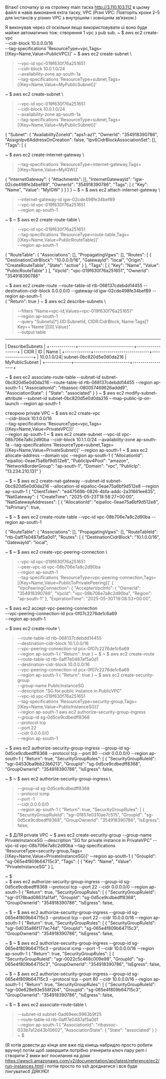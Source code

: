 Вітаю!
спочатку ip на строінку main таска http://3.110.103.112
в цьому файлі я навів виконання extra таску, VPC (Різні VPC: Повторіть кроки 2–5 для інстансів у різних VPC з внутрішнім і зовнішнім зв’язком.)

Я виконував через cli оскільки якщо використовувати ui воно буде майже автоматично тож: 
створення 1 vpc з pub sub.
~ $ aws ec2 create-vpc \
    --cidr-block 10.0.0.0/16 \
    --tag-specifications 'ResourceType=vpc,Tags=[{Key=Name,Value=PublicVPC}]'
~ $ aws ec2 create-subnet \
>   --vpc-id vpc-019f630f76a251651 \
>   --cidr-block 10.0.1.0/24 \
>   --availability-zone ap-south-1a \
>   --tag-specifications 'ResourceType=subnet,Tags=[{Key=Name,Value=MyPublicSubnet}]'
> 
~ $ aws ec2 create-subnet \
>   --vpc-id vpc-019f630f76a251651 \
>   --cidr-block 10.0.1.0/24 \
>   --availability-zone ap-south-1a \
>   --tag-specifications 'ResourceType=subnet,Tags=[{Key=Name,Value=MyPublicSubnet}]'

{
    "Subnet": {
        "AvailabilityZoneId": "aps1-az1",
        "OwnerId": "354918390786",
        "AssignIpv6AddressOnCreation": false,
        "Ipv6CidrBlockAssociationSet": [],
        "Tags": [
            {

~ $ aws ec2 create-internet-gateway \
>   --tag-specifications 'ResourceType=internet-gateway,Tags=[{Key=Name,Value=MyIGW}]'

{
    "InternetGateway": {
        "Attachments": [],
        "InternetGatewayId": "igw-02cde498fe34bef89",
        "OwnerId": "354918390786",
        "Tags": [
            {
                "Key": "Name",
                "Value": "MyIGW"
            }
        ]
    }
}
~ $ 
~ $ aws ec2 attach-internet-gateway \
>   --internet-gateway-id igw-02cde498fe34bef89 \
>   --vpc-id vpc-019f630f76a251651 \
>   --region ap-south-1

~ $ 
~ $ aws ec2 create-route-table \
>   --vpc-id vpc-019f630f76a251651 \
>   --tag-specifications 'ResourceType=route-table,Tags=[{Key=Name,Value=PublicRouteTable}]' \
>   --region ap-south-1

{
    "RouteTable": {
        "Associations": [],
        "PropagatingVgws": [],
        "Routes": [
            {
                "DestinationCidrBlock": "10.0.0.0/16",
                "GatewayId": "local",
                "Origin": "CreateRouteTable",
                "State": "active"
            }
        ],
        "Tags": [
            {
                "Key": "Name",
                "Value": "PublicRouteTable"
            }
        ],
        "VpcId": "vpc-019f630f76a251651",
        "OwnerId": "354918390786"

~ $ aws ec2 create-route   --route-table-id rtb-068137cdebdd14455   --destination-cidr-block 0.0.0.0/0   --gateway-id igw-02cde498fe34bef89   --region ap-south-1                                                             
{
    "Return": true
}
~ $ aws ec2 describe-subnets \
>   --filters "Name=vpc-id,Values=vpc-019f630f76a251651" \
>   --region ap-south-1 \
>   --query "Subnets[*].{ID:SubnetId, CIDR:CidrBlock, Name:Tags[?Key=='Name']|[0].Value}" \
>   --output table
---------------------------------------------------------------
|                       DescribeSubnets                       |
+-------------+----------------------------+------------------+
|    CIDR     |            ID              |      Name        |
+-------------+----------------------------+------------------+
|  10.0.1.0/24|  subnet-0bc820d5e0d0da216  |  MyPublicSubnet  |
+-------------+----------------------------+------------------+

~ $ aws ec2 associate-route-table   --subnet-id subnet-0bc820d5e0d0da216   --route-table-id rtb-068137cdebdd14455   --region ap-south-1
{
    "AssociationId": "rtbassoc-080057469626addd9",
    "AssociationState": {
        "State": "associated"
    }
}
~ $ aws ec2 modify-subnet-attribute   --subnet-id subnet-0bc820d5e0d0da216   --map-public-ip-on-launch   --region ap-south-1


створюю private VPC
~ $ aws ec2 create-vpc \
  --cidr-block 10.1.0.0/16 \
  --tag-specifications 'ResourceType=vpc,Tags=[{Key=Name,Value=PrivateVPC}]' \
  --region ap-south-1
~ $ aws ec2 create-subnet   --vpc-id vpc-08b706e7a8c2d90ba  --cidr-block 10.1.1.0/24   --availability-zone ap-south-1a   --tag-specifications 'ResourceType=subnet,Tags=[{Key=Name,Value=PrivateSubnet}]'   --region ap-south-1
~ $ aws ec2 allocate-address --domain vpc --region ap-south-1
{
    "AllocationId": "eipalloc-0eae75a6bf9d512e8",
    "PublicIpv4Pool": "amazon",
    "NetworkBorderGroup": "ap-south-1",
    "Domain": "vpc",
    "PublicIp": "13.234.210.131"
}

~ $ 
~ $ aws ec2 create-nat-gateway  --subnet-id subnet-0bc820d5e0d0da216  --allocation-id eipalloc-0eae75a6bf9d512e8  --region ap-south-1
{
    "ClientToken": "ed47569b-0826-4bfa-addc-2a31661ee835",
    "NatGateway": {
        "CreateTime": "2025-05-23T18:58:27+00:00",
        "NatGatewayAddresses": [
            {
                "AllocationId": "eipalloc-0eae75a6bf9d512e8",
                "IsPrimary": true,

~ $ 
~ $ aws ec2 create-route-table --vpc-id vpc-08b706e7a8c2d90ba --region ap-south-1

{
    "RouteTable": {
        "Associations": [],
        "PropagatingVgws": [],
        "RouteTableId": "rtb-0aff7e0487af5a0d1",
        "Routes": [
            {
                "DestinationCidrBlock": "10.1.0.0/16",
                "GatewayId": "local",

~ $ 
~ $ aws ec2 create-vpc-peering-connection \
>   --vpc-id vpc-019f630f76a251651 \
>   --peer-vpc-id vpc-08b706e7a8c2d90ba \
>   --region ap-south-1 \
>   --tag-specifications 'ResourceType=vpc-peering-connection,Tags=[{Key=Name,Value=PublicToPrivatePeering}]'
{
    "VpcPeeringConnection": {
        "AccepterVpcInfo": {
            "OwnerId": "354918390786",
            "VpcId": "vpc-08b706e7a8c2d90ba",
            "Region": "ap-south-1"
        },
        "ExpirationTime": "2025-05-30T19:08:53+00:00",

~ $ 
aws ec2 accept-vpc-peering-connection \
  --vpc-peering-connection-id pcx-0f07c2276de1c6a69 \
  --region ap-south-1

~ $ aws ec2 create-route \
>   --route-table-id rtb-068137cdebdd14455 \
>   --destination-cidr-block 10.1.0.0/16 \
>   --vpc-peering-connection-id pcx-0f07c2276de1c6a69 \
>   --region ap-south-1
{
    "Return": true
}
~ $
> ~ $ aws ec2 create-route \
>   --route-table-id rtb-0aff7e0487af5a0d1 \
>   --destination-cidr-block 10.0.0.0/16 \
>   --vpc-peering-connection-id pcx-0f07c2276de1c6a69 \
>   --region ap-south-1
{
    "Return": true
}
~ $
> aws ec2 create-security-group \
  --group-name PublicInstanceSG \
  --description "SG for public instance in PublicVPC" \
  --vpc-id vpc-019f630f76a251651 \
  --tag-specifications 'ResourceType=security-group,Tags=[{Key=Name,Value=PublicInstanceSG}]' \
  --region ap-south-1
aws ec2 authorize-security-group-ingress \
  --group-id sg-0d5ce9cdbedff8368 \
  --protocol tcp \
  --port 22 \
  --cidr 0.0.0.0/0 \
  --region ap-south-1
>
~ $ aws ec2 authorize-security-group-ingress   --group-id sg-0d5ce9cdbedff8368   --protocol tcp   --port 80   --cidr 0.0.0.0/0   --region ap-south-1
{
    "Return": true,
    "SecurityGroupRules": [
        {
            "SecurityGroupRuleId": "sgr-04530ba9bb23b6213",
            "GroupId": "sg-0d5ce9cdbedff8368",
            "GroupOwnerId": "354918390786",
            "IsEgress": false,

~ $ 
~ $ aws ec2 authorize-security-group-ingress \
>   --group-id sg-0d5ce9cdbedff8368 \
>   --protocol icmp \
>   --port -1 \
>   --cidr 0.0.0.0/0 \
>   --region ap-south-1
{
    "Return": true,
    "SecurityGroupRules": [
        {
            "SecurityGroupRuleId": "sgr-0f857e0310ae7c515",
            "GroupId": "sg-0d5ce9cdbedff8368",
            "GroupOwnerId": "354918390786",
            "IsEgress": false,

~ $ 
ДЛЯ private VPC ~ $ aws ec2 create-security-group   --group-name PrivateInstanceSG   --description "SG for private instance in PrivateVPC"   --vpc-id vpc-08b706e7a8c2d90ba   --tag-specifications 'ResourceType=security-group,Tags=[{Key=Name,Value=PrivateInstanceSG}]'   --region ap-south-1
{
    "GroupId": "sg-065e4f809b64715c3",
    "Tags": [
        {
            "Key": "Name",
            "Value": "PrivateInstanceSG"
        }
    ],

~ $  
~ $ aws ec2 authorize-security-group-ingress   --group-id sg-0d5ce9cdbedff8368   --protocol tcp   --port 22   --cidr 0.0.0.0/0   --region ap-south-1
{
    "Return": true,
    "SecurityGroupRules": [
        {
            "SecurityGroupRuleId": "sgr-0178bad08631a11af",
            "GroupId": "sg-0d5ce9cdbedff8368",
            "GroupOwnerId": "354918390786",
            "IsEgress": false,

~ $ 
~ $ aws ec2 authorize-security-group-ingress   --group-id sg-065e4f809b64715c3   --protocol tcp   --port 22   --cidr 10.0.0.0/16   --region ap-south-1
{
    "Return": true,
    "SecurityGroupRules": [
        {
            "SecurityGroupRuleId": "sgr-0d035a86f177ac74d",
            "GroupId": "sg-065e4f809b64715c3",
            "GroupOwnerId": "354918390786",
            "IsEgress": false,

~ $ 
~ $  aws ec2 authorize-security-group-ingress   --group-id sg-065e4f809b64715c3   --protocol icmp   --port -1   --cidr 10.0.0.0/16   --region ap-south-1
{
    "Return": true,
    "SecurityGroupRules": [
        {
            "SecurityGroupRuleId": "sgr-0022c5c468c009e98",
            "GroupId": "sg-065e4f809b64715c3",
            "GroupOwnerId": "354918390786",
            "IsEgress": false,

~ $ 
~ $  aws ec2 authorize-security-group-ingress   --group-id sg-065e4f809b64715c3   --protocol tcp   --port 80   --cidr 10.0.0.0/16   --region ap-south-1
{
    "Return": true,
    "SecurityGroupRules": [
        {
            "SecurityGroupRuleId": "sgr-00e628e93e558f2b4",
            "GroupId": "sg-065e4f809b64715c3",
            "GroupOwnerId": "354918390786",
            "IsEgress": false,

~ $ 
~ $ aws ec2 associate-route-table \
>   --subnet-id subnet-0ad69eec9963b9f25 \
>   --route-table-id rtb-0aff7e0487af5a0d1 \
>   --region ap-south-1
{
    "AssociationId": "rtbassoc-033b7a12d43b10602",
    "AssociationState": {
        "State": "associated"
    }
}
~ $


(Я хотів довести до кінця але вже під кінець набридло просто робити вручну) потім щоб завершити потрібно згенерити ключ пару pem і створити 2 вмки вот посилання на доки https://awscli.amazonaws.com/v2/documentation/api/latest/reference/ec2/run-instances.html  і потім просто по ssh доєднатися і все буде пінгуватисб 
ДЯКУЮ!
